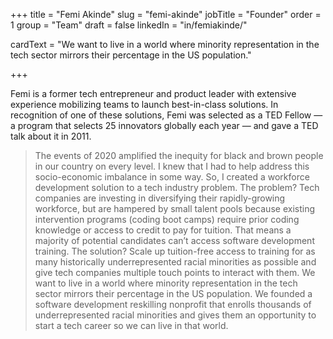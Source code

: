 +++
title = "Femi Akinde"
slug = "femi-akinde"
jobTitle = "Founder"
order = 1
group = "Team"
draft = false
linkedIn = "in/femiakinde/"




cardText = "We want to live in a world where minority representation in the tech sector mirrors their percentage in the US population."

+++

Femi is a former tech entrepreneur and product leader with extensive experience mobilizing teams to launch best-in-class solutions. In recognition of one of these solutions, Femi was selected as a TED Fellow — a program that selects 25 innovators globally each year — and gave a TED talk about it in 2011.

> The events of 2020 amplified the inequity for black and brown people in our country on every level. I knew that I had to help address this socio-economic imbalance in some way. So, I created a workforce development solution to a tech industry problem. The problem? Tech companies are investing in diversifying their rapidly-growing workforce, but are hampered by small talent pools because existing intervention programs (coding boot camps) require prior coding knowledge or access to credit to pay for tuition. That means a majority of potential candidates can’t access software development training. The solution? Scale up tuition-free access to training for as many historically underrepresented racial minorities as possible and give tech companies multiple touch points to interact with them.
We want to live in a world where minority representation in the tech sector mirrors their percentage in the US population. We founded a software development reskilling nonprofit that enrolls thousands of underrepresented racial minorities and gives them an opportunity to start a tech career so we can live in that world.
